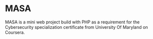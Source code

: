 # MASA
MASA is a mini web project build with PHP as a requirement for the Cybersecurity specialization certificate from University Of Maryland on Coursera.
